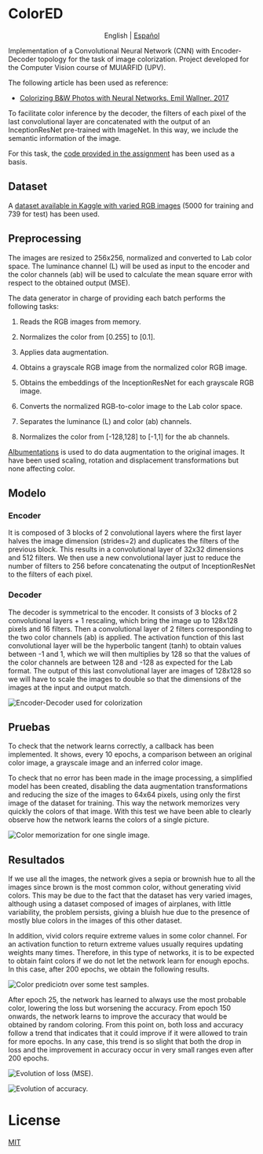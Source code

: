 # ColorED

<p align="center">
  <span>English</span> |
  <a href="README.es-ES.md">Español</a>
</p>

Implementation of a Convolutional Neural Network (CNN) with Encoder-Decoder topology for the task of image colorization. Project developed for the Computer Vision course of MUIARFID (UPV).

The following article has been used as reference:

-  [Colorizing B&W Photos with Neural Networks. Emil Wallner. 2017](https://blog.floydhub.com/colorizing-b-w-photos-with-neural-networks/)

To facilitate color inference by the decoder, the filters of each pixel of the last convolutional layer are concatenated with the output of an InceptionResNet pre-trained with ImageNet. In this way, we include the semantic information of the image.

For this task, the [code provided in the assignment](https://github.com/RParedesPalacios/ComputerVisionLab/blob/master/src/colorization.py) has been used as a basis.

## Dataset

A [dataset available in Kaggle with varied RGB images](https://www.kaggle.com/datasets/aayush9753/image-colorization-dataset) (5000 for training and 739 for test) has been used.

## Preprocessing

The images are resized to 256x256, normalized and converted to Lab color space. The luminance channel (L) will be used as input to the encoder and the color channels (ab) will be used to calculate the mean square error with respect to the obtained output (MSE).

The data generator in charge of providing each batch performs the following tasks:

1.  Reads the RGB images from memory.

2.  Normalizes the color from \[0.255\] to \[0.1\].

3.  Applies data augmentation.

4.  Obtains a grayscale RGB image from the normalized color RGB image.

5.  Obtains the embeddings of the InceptionResNet for each grayscale RGB image.

6.  Converts the normalized RGB-to-color image to the Lab color space.

7.  Separates the luminance (L) and color (ab) channels.

8.  Normalizes the color from \[-128,128\] to \[-1,1\] for the ab channels.

[Albumentations](https://github.com/albumentations-team/albumentations) is used to do data augmentation to the original images. It have been used scaling, rotation and displacement transformations but none affecting color.

## Modelo

### Encoder

It is composed of 3 blocks of 2 convolutional layers where the first layer halves the image dimension (strides=2) and duplicates the filters of the previous block. This results in a convolutional layer of 32x32 dimensions and 512 filters. We then use a new convolutional layer just to reduce the number of filters to 256 before concatenating the output of InceptionResNet to the filters of each pixel.

### Decoder

The decoder is symmetrical to the encoder. It consists of 3 blocks of 2 convolutional layers + 1 rescaling, which bring the image up to 128x128 pixels and 16 filters. Then a convolutional layer of 2 filters corresponding to the two color channels (ab) is applied. The activation function of this last convolutional layer will be the hyperbolic tangent (tanh) to obtain values between -1 and 1, which we will then multiplies by 128 so that the values of the color channels are between 128 and -128 as expected for the Lab format. The output of this last convolutional layer are images of 128x128 so we will have to scale the images to double so that the dimensions of the images at the input and output match.

![Encoder-Decoder used for colorization](imgs/model.png)

## Pruebas

To check that the network learns correctly, a callback has been implemented. It shows, every 10 epochs, a comparison between an original color image, a grayscale image and an inferred color image.

To check that no error has been made in the image processing, a simplified model has been created, disabling the data augmentation transformations and reducing the size of the images to 64x64 pixels, using only the first image of the dataset for training. This way the network memorizes very quickly the colors of that image. With this test we have been able to clearly observe how the network learns the colors of a single picture.

![Color memorization for one single image.](imgs/mem.png)

## Resultados

If we use all the images, the network gives a sepia or brownish hue to all the images since brown is the most common color, without generating vivid colors. This may be due to the fact that the dataset has very varied images, although using a dataset composed of images of airplanes, with little variability, the problem persists, giving a bluish hue due to the presence of mostly blue colors in the images of this other dataset.

In addition, vivid colors require extreme values in some color channel. For an activation function to return extreme values usually requires updating weights many times. Therefore, in this type of networks, it is to be expected to obtain faint colors if we do not let the network learn for enough epochs. In this case, after 200 epochs, we obtain the following results.

![Color prediciotn over some test samples.](imgs/saturation2.drawio.png)

After epoch 25, the network has learned to always use the most probable color, lowering the loss but worsening the accuracy. From epoch 150 onwards, the network learns to improve the accuracy that would be obtained by random coloring. From this point on, both loss and accuracy follow a trend that indicates that it could improve if it were allowed to train for more epochs. In any case, this trend is so slight that both the drop in loss and the improvement in accuracy occur in very small ranges even after 200 epochs.

![Evolution of loss (MSE).](imgs/loss.png)

![Evolution of accuracy.](imgs/acc.png)

# License

[MIT](LICENSE)
